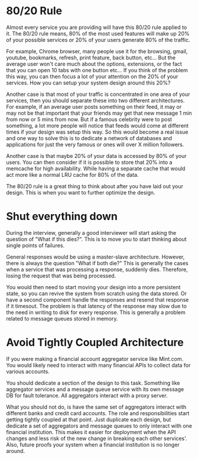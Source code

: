 # 80/20 Rule
Almost every service you are providing will have this 80/20 rule applied to it. The 80/20 rule means, 80% of the most used features will make up 20% of your possible services or 20% of your users generate 80% of the traffic.

For example, Chrome browser, many people use it for the browsing, gmail, youtube, bookmarks, refresh, print feature, back button, etc... But the average user won't care much about the options, extensions, or the fact that you can open 10 tabs with one button etc...
If you think of the problem this way, you can then focus a lot of your attention on the 20% of your services. How you can setup your system design around this 20%?

Another case is that most of your traffic is concentrated in one area of your services, then you should separate these into two different architectures.
For example, if an average user posts something on their feed, it may or may not be that important that your friends may get that new message 1 min from now or 5 mins from now. But if a famous celebrity were to post something, a lot more people will notice that feeds would come at different times if your design was setup this way. So this would become a real issue and one way to solve this is to dedicate a network of databases and applications for just the very famous or ones will over X million followers.

Another case is that maybe 20% of your data is accessed by 80% of your users. You can then consider if it is possible to store that 20% into a memcache for high availability. While having a separate cache that would act more like a normal LRU cache for 80% of the data.

The 80/20 rule is a great thing to think about after you have laid out your design. This is when you want to further optimize the design.

# Shut everything down
During the interview, generally a good interviewer will start asking the question of "What if this dies?".
This is to move you to start thinking about single points of failures.

General responses would be using a master-slave architecture.
However, there is always the question "What if both die?"
This is generally the cases when a service that was processing a response, suddenly dies.
Therefore, losing the request that was being processed.

You would then need to start moving your design into a more persistent state, so you can revive the system from scratch using the data stored. Or have a second component handle the responses and resend that response if it timesout. 
The problem is that latency of the response may slow due to the need in writing to disk for every response.
This is generally a problem related to message queues stored in memory.

# Avoid Tightly Coupled Architecture
If you were making a financial account aggregator service like Mint.com.
You would likely need to interact with many financial APIs to collect data for various accounts.

You should dedicate a section of the design to this task.
Something like aggregator services and a message queue service with its own message DB for fault tolerance.
All aggregators interact with a proxy server.

What you should not do, is have the same set of aggregators interact with different banks and credit card accounts.
The role and responsibilities start getting tightly coupled at that point.
Just duplicate each design, but dedicate a set of aggregators and message queues to only interact with one financial institution. 
This makes it easier for deployment when the API changes and less risk of the new change in breaking each other services'.
Also, future proofs your system when a financial institution is no longer around.
